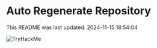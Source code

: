 # Auto Regenerate Repository

This README was last updated: 2024-11-15 18:54:04

 ![TryHackMe](https://tryhackme.com/badge/533634)